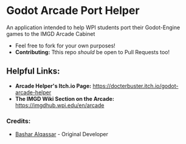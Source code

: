 
# Godot Arcade Port Helper

An application intended to help WPI students port their Godot-Engine games to the IMGD Arcade Cabinet 






- Feel free to fork for your own purposes! 
- **Contributing:** Tthis repo *should* be open to Pull Requests too! 


## Helpful Links: 

- **Arcade Helper's Itch.io Page:** https://docterbuster.itch.io/godot-arcade-helper
- **The IMGD Wiki Section on the Arcade:** https://imgdhub.wpi.edu/en/arcade 

### Credits: 

- [Bashar Alqassar](https://basharalqassar.github.io/) - Original Developer
